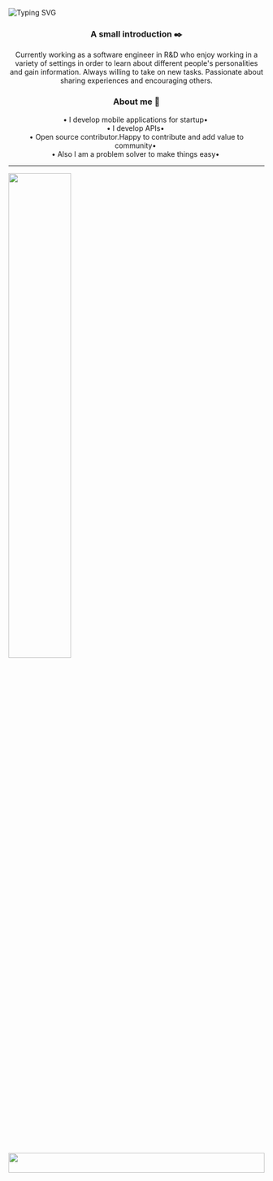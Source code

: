![Typing SVG](https://readme-typing-svg.demolab.com?font=console&size=24&duration=3000&pause=500&color=15R799&center=true&vCenter=true&width=1000&height=30&lines=Hi+(+👋+)+,+I+am+MD+Asraful+Islam+Asif.)


<h3 align="center">A small introduction ✒️</h3>
<p align="center">Currently working as a software engineer in R&D who enjoy working in a variety of settings in order to learn about different people's personalities and gain information. Always willing to take on new tasks. Passionate about sharing experiences and encouraging others.</p>

<h3 align="center">About me 🤔</h3>
<div align="center">
  &bullet;&nbsp;I develop mobile applications for startup&bullet;&nbsp;<br>
  &bullet;&nbsp;I develop APIs&bullet;&nbsp;<br>
  &bullet;&nbsp;Open source contributor.Happy to contribute and add value to community&bullet;&nbsp;<br>
  &bullet;&nbsp;Also I am a problem solver to make things easy&bullet;&nbsp;<br>
</div>





___
<img src="https://github-readme-stats.vercel.app/api?username=AsrafulAsif&show_icons=true&count_private=true&theme=vue-dark" width="49.5%"/> <img src="https://github-readme-streak-stats.herokuapp.com?user=AsrafulAsif&theme=vue-dark" width="100%" height="10.0%"/> 

<!-- <img src="https://activity-graph.herokuapp.com/graph?username=AsrafulAsif&theme=vue" width="100%"/>  -->






